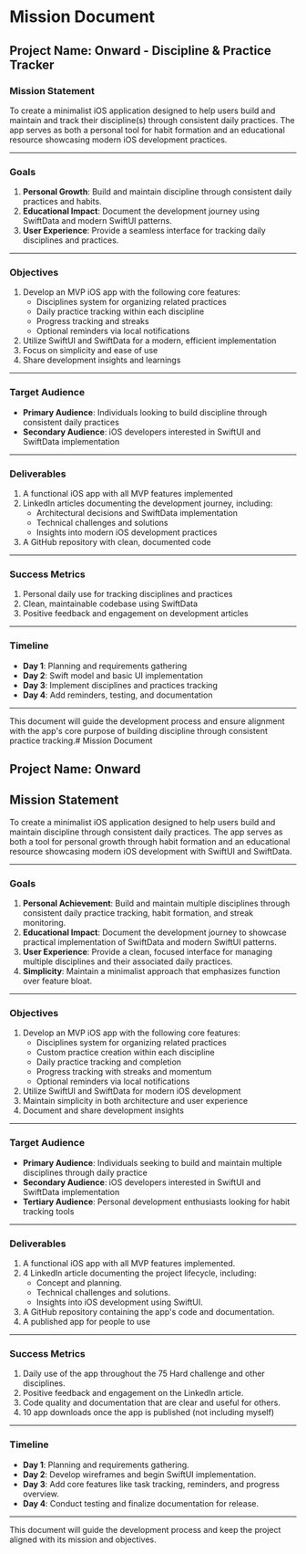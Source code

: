 # Mission Document

## Project Name: Onward - Discipline & Practice Tracker

### Mission Statement
To create a minimalist iOS application designed to help users build and maintain and track their discipline(s) through consistent daily practices. The app serves as both a personal tool for habit formation and an educational resource showcasing modern iOS development practices.

---

### Goals
1. **Personal Growth**: Build and maintain discipline through consistent daily practices and habits.
2. **Educational Impact**: Document the development journey using SwiftData and modern SwiftUI patterns.
3. **User Experience**: Provide a seamless interface for tracking daily disciplines and practices.

---

### Objectives
1. Develop an MVP iOS app with the following core features:
   - Disciplines system for organizing related practices
   - Daily practice tracking within each discipline
   - Progress tracking and streaks
   - Optional reminders via local notifications
2. Utilize SwiftUI and SwiftData for a modern, efficient implementation
3. Focus on simplicity and ease of use
4. Share development insights and learnings

---

### Target Audience
- **Primary Audience**: Individuals looking to build discipline through consistent daily practices
- **Secondary Audience**: iOS developers interested in SwiftUI and SwiftData implementation

---

### Deliverables
1. A functional iOS app with all MVP features implemented
2. LinkedIn articles documenting the development journey, including:
   - Architectural decisions and SwiftData implementation
   - Technical challenges and solutions
   - Insights into modern iOS development practices
3. A GitHub repository with clean, documented code

---

### Success Metrics
1. Personal daily use for tracking disciplines and practices
2. Clean, maintainable codebase using SwiftData
3. Positive feedback and engagement on development articles

---

### Timeline
- **Day 1**: Planning and requirements gathering
- **Day 2**: Swift model and basic UI implementation
- **Day 3**: Implement disciplines and practices tracking
- **Day 4**: Add reminders, testing, and documentation

---

This document will guide the development process and ensure alignment with the app's core purpose of building discipline through consistent practice tracking.# Mission Document

## Project Name: Onward

## Mission Statement
To create a minimalist iOS application designed to help users build and maintain discipline through consistent daily practices. The app serves as both a tool for personal growth through habit formation and an educational resource showcasing modern iOS development with SwiftUI and SwiftData.

---

### Goals
1. **Personal Achievement**: Build and maintain multiple disciplines through consistent daily practice tracking, habit formation, and streak monitoring.
2. **Educational Impact**: Document the development journey to showcase practical implementation of SwiftData and modern SwiftUI patterns.
3. **User Experience**: Provide a clean, focused interface for managing multiple disciplines and their associated daily practices.
4. **Simplicity**: Maintain a minimalist approach that emphasizes function over feature bloat.

---

### Objectives
1. Develop an MVP iOS app with the following core features:
   - Disciplines system for organizing related practices
   - Custom practice creation within each discipline
   - Daily practice tracking and completion
   - Progress tracking with streaks and momentum
   - Optional reminders via local notifications
2. Utilize SwiftUI and SwiftData for modern iOS development
3. Maintain simplicity in both architecture and user experience
4. Document and share development insights

---

### Target Audience
- **Primary Audience**: Individuals seeking to build and maintain multiple disciplines through daily practice
- **Secondary Audience**: iOS developers interested in SwiftUI and SwiftData implementation
- **Tertiary Audience**: Personal development enthusiasts looking for habit tracking tools



---

### Deliverables
1. A functional iOS app with all MVP features implemented.
2. 4 LinkedIn article documenting the project lifecycle, including:
   - Concept and planning.
   - Technical challenges and solutions.
   - Insights into iOS development using SwiftUI.
3. A GitHub repository containing the app's code and documentation.
4. A published app for people to use


---

### Success Metrics
1. Daily use of the app throughout the 75 Hard challenge and other disciplines.
2. Positive feedback and engagement on the LinkedIn article.
3. Code quality and documentation that are clear and useful for others.
4. 10 app downloads once the app is published (not including myself)



---

### Timeline
- **Day 1**: Planning and requirements gathering.
- **Day 2**: Develop wireframes and begin SwiftUI implementation.
- **Day 3**: Add core features like task tracking, reminders, and progress overview.
- **Day 4**: Conduct testing and finalize documentation for release.

---

This document will guide the development process and keep the project aligned with its mission and objectives.


